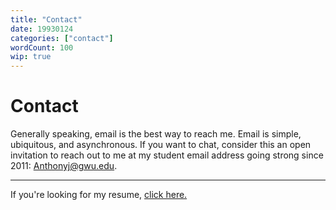 ```yaml
---
title: "Contact"
date: 19930124
categories: ["contact"]
wordCount: 100
wip: true
---
```


# Contact

Generally speaking, email is the best way to reach me. Email is simple, ubiquitous, and asynchronous. If you want to chat, consider this an open invitation to reach out to me at my student email address going strong since 2011: Anthonyj@gwu.edu.

---

If you're looking for my resume, [click here.](/writings/resume)
